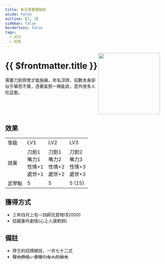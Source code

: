 ```yaml
---
title: 斬天黑翼雙龍劍
aside: false
outline: [2, 3]
sidebar: false
borderless: false
tags:
  - 武功
  - 秘笈
---
```


<img src="/images/books/item_book_2005.png" align="right" width="200" />

# {{ $frontmatter.title }}

需要刀劍齊使才能施展，命名浮誇，招數本身卻似乎華而不實，憑著氣勢一陣亂砍，意外很多人吃這套。
<br clear="all" />

## 效果

<table>
    <tr>
        <td>等級</td>
        <td>LV1</td>
        <td>LV2</td>
        <td>LV3</td>
    </tr>
    <tr>
        <td>效果</td>
        <td>刀劍1<br>嘴力1<br>性情+1<br>處世+1</td>
        <td>刀劍1<br>嘴力2<br>性情+2<br>處世+2</td>
        <td>刀劍2<br>嘴力3<br>性情+3<br>處世+3</td>
    </tr>
    <tr>
        <td>武學點</td>
        <td>5</td>
        <td>5</td>
        <td>5 (15)</td>
    </tr>
</table>

## 獲得方式

- 三年四月上旬－四師兄買物($2000)
- 招親事件劇情(心上人唐默鈴)

## 備註

- 齊壬的招牌絕技，一共七十二式
- ~~聲光俱佳，會吸引女人的目光~~
